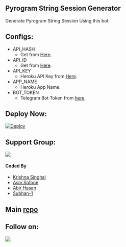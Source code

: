 ## Pyrogram String Session Generator
Generate Pyrogram String Session Using this bot.

## Configs:
- API_HASH
  - Get from [Here](https://my.telegram.org).
- API_ID
  - Get from [Here](https://my.telegram.org).
- API_KEY
  - Heroku API Key from [Here](https://dashboard.heroku.com/account).
- APP_NAME
  - Heroku App Name.
- BOT_TOKEN
  - Telegram Bot Token from [here](https://t.me/BotFather).

## Deploy Now:
[![Deploy](https://www.herokucdn.com/deploy/button.svg)](https://heroku.com/deploy?template=https://github.com/Subhan-1/TG-StringSession)

## Support Group:
<a href="https://t.me/Hollywood_0980"><img src="https://img.shields.io/badge/Telegram-Join%20Telegram%20Group-blue.svg?logo=telegram"></a>

#### Coded By
- [Krishna Singhal](https://github.com/Krishna-Singhal)
- [Asm Safone](https://github.com/AsmSafone)
- [Abir Hasan](https://github.com/AbirHasan2005)
- [Subhan-1](https://github.com/subhan-1)

## Main [repo](https://github.com/Krishna-Singhal/genStr)

## Follow on:
<p align="left">
<a href="https://github.com/subhan-1"><img src="https://img.shields.io/badge/GitHub-Follow%20on%20GitHub-inactive.svg?logo=github"></a>
</p>

